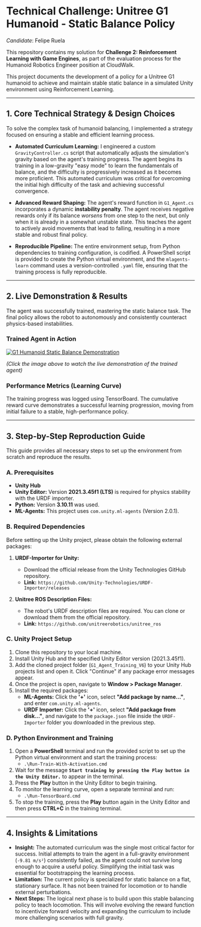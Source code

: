 ﻿# Technical Challenge: Unitree G1 Humanoid - Static Balance Policy

*Candidate*: Felipe Ruela

This repository contains my solution for **Challenge 2: Reinforcement Learning with Game Engines**, as part of the evaluation process for the Humanoid Robotics Engineer position at CloudWalk.

This project documents the development of a policy for a Unitree G1 humanoid to achieve and maintain stable static balance in a simulated Unity environment using Reinforcement Learning.

---

## 1. Core Technical Strategy & Design Choices

To solve the complex task of humanoid balancing, I implemented a strategy focused on ensuring a stable and efficient learning process.

* **Automated Curriculum Learning:** I engineered a custom `GravityController.cs` script that automatically adjusts the simulation's gravity based on the agent's training progress. The agent begins its training in a low-gravity "easy mode" to learn the fundamentals of balance, and the difficulty is progressively increased as it becomes more proficient. This automated curriculum was critical for overcoming the initial high difficulty of the task and achieving successful convergence.

* **Advanced Reward Shaping:** The agent's reward function in `G1_Agent.cs` incorporates a dynamic **instability penalty**. The agent receives negative rewards only if its balance *worsens* from one step to the next, but only when it is already in a somewhat unstable state. This teaches the agent to actively avoid movements that lead to falling, resulting in a more stable and robust final policy.

* **Reproducible Pipeline:** The entire environment setup, from Python dependencies to training configuration, is codified. A PowerShell script is provided to create the Python virtual environment, and the `mlagents-learn` command uses a version-controlled `.yaml` file, ensuring that the training process is fully reproducible.

---

## 2. Live Demonstration & Results

The agent was successfully trained, mastering the static balance task. The final policy allows the robot to autonomously and consistently counteract physics-based instabilities.

### Trained Agent in Action

[![G1 Humanoid Static Balance Demonstration](1_Movie/demonstration.jpg)](https://youtu.be/ccoovZJOb4Y)

*(Click the image above to watch the live demonstration of the trained agent)*

### Performance Metrics (Learning Curve)

The training progress was logged using TensorBoard. The cumulative reward curve demonstrates a successful learning progression, moving from initial failure to a stable, high-performance policy.

---

## 3. Step-by-Step Reproduction Guide

This guide provides all necessary steps to set up the environment from scratch and reproduce the results.

### A. Prerequisites

* **Unity Hub**
* **Unity Editor:** Version **2021.3.45f1 (LTS)** is required for physics stability with the URDF importer.
* **Python:** Version **3.10.11** was used.
* **ML-Agents:** This project uses `com.unity.ml-agents` (Version 2.0.1).

### B. Required Dependencies

Before setting up the Unity project, please obtain the following external packages:

1.  **URDF-Importer for Unity:**
    * Download the official release from the Unity Technologies GitHub repository.
    * **Link:** `https://github.com/Unity-Technologies/URDF-Importer/releases`

2.  **Unitree ROS Description Files:**
    * The robot's URDF description files are required. You can clone or download them from the official repository.
    * **Link:** `https://github.com/unitreerobotics/unitree_ros`

### C. Unity Project Setup

1.  Clone this repository to your local machine.
2.  Install Unity Hub and the specified Unity Editor version (2021.3.45f1).
3.  Add the cloned project folder (`G1_Agent_Training_V6`) to your Unity Hub projects list and open it. Click "Continue" if any package error messages appear.
4.  Once the project is open, navigate to **Window > Package Manager**.
5.  Install the required packages:
    * **ML-Agents:** Click the **'+'** icon, select **"Add package by name..."**, and enter `com.unity.ml-agents`.
    * **URDF Importer:** Click the **'+'** icon, select **"Add package from disk..."**, and navigate to the `package.json` file inside the `URDF-Importer` folder you downloaded in the previous step.

### D. Python Environment and Training

1.  Open a **PowerShell** terminal and run the provided script to set up the Python virtual environment and start the training process:
    * `.\Run-Train-With-Activation.cmd`
2.  Wait for the message **`Start training by pressing the Play button in the Unity Editor.`** to appear in the terminal.
3.  Press the **Play** button in the Unity Editor to begin training.
4.  To monitor the learning curve, open a separate terminal and run:
    * `.\Run-TensorBoard.cmd`
5.  To stop the training, press the **Play** button again in the Unity Editor and then press **CTRL+C** in the training terminal.

---

## 4. Insights & Limitations

* **Insight:** The automated curriculum was the single most critical factor for success. Initial attempts to train the agent in a full-gravity environment (`-9.81 m/s²`) consistently failed, as the agent could not survive long enough to acquire a useful policy. Simplifying the initial task was essential for bootstrapping the learning process.
* **Limitation:** The current policy is specialized for static balance on a flat, stationary surface. It has not been trained for locomotion or to handle external perturbations.
* **Next Steps:** The logical next phase is to build upon this stable balancing policy to teach locomotion. This will involve evolving the reward function to incentivize forward velocity and expanding the curriculum to include more challenging scenarios with full gravity.

